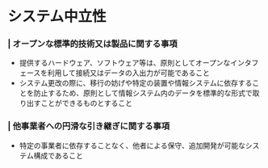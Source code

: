 # システム中立性
### | オープンな標準的技術又は製品に関する事項* 提供するハードウェア、ソフトウェア等は、原則としてオープンなインタフェースを利用して接続又はデータの入出力が可能であること
* システム更改の際に、移行の妨げや特定の装置や情報システムに依存することを防止するため、原則として情報システム内のデータを標準的な形式で取り出すことができるものとすること### | 他事業者への円滑な引き継ぎに関する事項* 特定の事業者に依存することなく、他者による保守、追加開発が可能なシステム構成であること